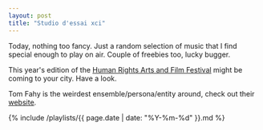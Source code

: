 ```yaml
---
layout: post
title: "Studio d'essai xci"
---
```


Today, nothing too fancy. Just a random selection of music that I find special enough to play on air. Couple of freebies too, lucky bugger.

This year's edition of the [Human Rights Arts and Film Festival](http://2017.hraff.org.au/) might be coming to your city. Have a look.

Tom Fahy is the weirdest ensemble/persona/entity around, check out their [website](http://fahy.co/).

 {% include /playlists/{{ page.date | date: "%Y-%m-%d" }}.md %}
